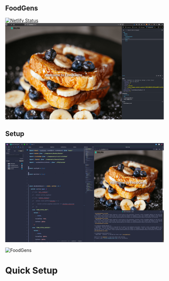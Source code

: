 ## FoodGens 

[![Netlify Status](https://api.netlify.com/api/v1/badges/24e82ce9-0330-4ef2-a6d4-55b1b3e539da/deploy-status)](https://app.netlify.com/sites/keen-hamilton-a4ce24/deploys)
![FoodGens](dp.png)


## Setup

![Nova Editor](nova.png)

![FoodGens](https://media.giphy.com/media/UDwqydLZ4nTXpOfpdU/giphy.gif)

# Quick Setup



